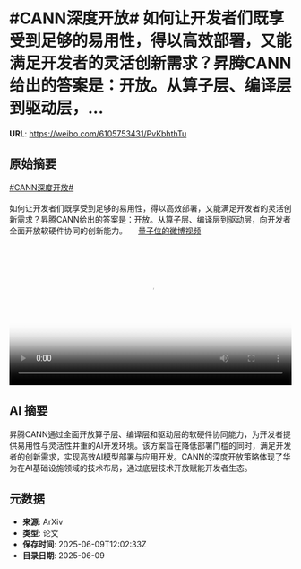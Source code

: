 # #CANN深度开放# 如何让开发者们既享受到足够的易用性，得以高效部署，又能满足开发者的灵活创新需求？昇腾CANN给出的答案是：开放。从算子层、编译层到驱动层，...

**URL**: https://weibo.com/6105753431/PvKbhthTu

## 原始摘要

<a href="https://m.weibo.cn/search?containerid=231522type%3D1%26t%3D10%26q%3D%23CANN%E6%B7%B1%E5%BA%A6%E5%BC%80%E6%94%BE%23&amp;extparam=%23CANN%E6%B7%B1%E5%BA%A6%E5%BC%80%E6%94%BE%23" data-hide=""><span class="surl-text">#CANN深度开放#</span></a> <br><br>如何让开发者们既享受到足够的易用性，得以高效部署，又能满足开发者的灵活创新需求？昇腾CANN给出的答案是：开放。从算子层、编译层到驱动层，向开发者全面开放软硬件协同的创新能力。 <a href="https://video.weibo.com/show?fid=1034:5175653872369736" data-hide=""><span class="url-icon"><img style="width: 1rem;height: 1rem" src="https://h5.sinaimg.cn/upload/2015/09/25/3/timeline_card_small_video_default.png" referrerpolicy="no-referrer"></span><span class="surl-text">量子位的微博视频</span></a> <br clear="both"><div style="clear: both"></div><video controls="controls" poster="https://tvax1.sinaimg.cn/orj480/006Fd7o3ly1i29522w2buj30u01hcaby.jpg" style="width: 100%"><source src="https://f.video.weibocdn.com/o0/nyTspEsolx08oUiZUz8c010412019Oh90E010.mp4?label=mp4_720p&amp;template=720x1280.24.0&amp;ori=0&amp;ps=1CwnkDw1GXwCQx&amp;Expires=1749474071&amp;ssig=Y%2Fbjeok3Hn&amp;KID=unistore,video"><source src="https://f.video.weibocdn.com/o0/Gk2RoWgjlx08oUj2qhQI01041200H8rm0E010.mp4?label=mp4_hd&amp;template=540x960.24.0&amp;ori=0&amp;ps=1CwnkDw1GXwCQx&amp;Expires=1749474071&amp;ssig=bdq3%2BzJoGH&amp;KID=unistore,video"><source src="https://f.video.weibocdn.com/o0/CagNc9oRlx08oUj01CJG01041200nUGs0E010.mp4?label=mp4_ld&amp;template=360x640.24.0&amp;ori=0&amp;ps=1CwnkDw1GXwCQx&amp;Expires=1749474071&amp;ssig=AZ5CiGPVP3&amp;KID=unistore,video"><p>视频无法显示，请前往<a href="https://video.weibo.com/show?fid=1034%3A5175653872369736" target="_blank" rel="noopener noreferrer">微博视频</a>观看。</p></video>

## AI 摘要

昇腾CANN通过全面开放算子层、编译层和驱动层的软硬件协同能力，为开发者提供易用性与灵活性并重的AI开发环境。该方案旨在降低部署门槛的同时，满足开发者的创新需求，实现高效AI模型部署与应用开发。CANN的深度开放策略体现了华为在AI基础设施领域的技术布局，通过底层技术开放赋能开发者生态。

## 元数据

- **来源**: ArXiv
- **类型**: 论文
- **保存时间**: 2025-06-09T12:02:33Z
- **目录日期**: 2025-06-09
